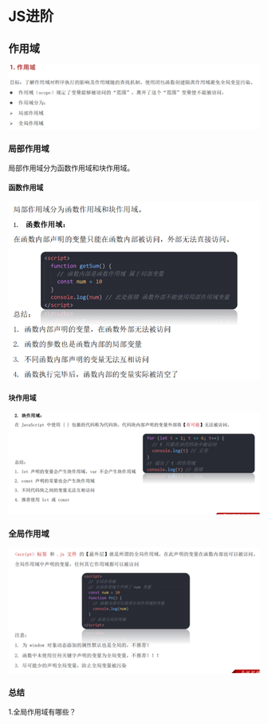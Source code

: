 # JS进阶

## 作用域

![image-20230524204746256](./Typora-image/image-20230524204746256.png)

### 局部作用域

局部作用域分为函数作用域和块作用域。

#### 函数作用域

![image-20230524211200958](./Typora-image/image-20230524211200958.png)

#### 块作用域

![image-20230524211257747](./Typora-image/image-20230524211257747.png)

### 全局作用域

![image-20230524211357729](./Typora-image/image-20230524211357729.png)

### 总结

1.全局作用域有哪些？

<script>标签内部
js文件

2.全局作用域声明的变量其他作用域能使用吗？
相当能
JavaScript中的作用域是程序被执行时的底层机制，了解这一机制有
助于规范代码书写习惯，避免因作用域导致的语法错误。

### 作用域链

作用域链本质上是底层的变量查找机制。

> 在函数被执行时，会优先查找当前函数作用域中查找变量
>
> 如果当前作用域查找不到则会依次逐级查找父级作用域直到全局作用域

![image-20230525094702289](./Typora-image/image-20230525094702289.png)

### JS垃圾回收机制

![image-20230525095503080](./Typora-image/image-20230525095503080.png)

内存的生命周期

![image-20230525095035049](./Typora-image/image-20230525095035049.png)

总结

![image-20230525095332986](./Typora-image/image-20230525095332986.png)

拓展JS垃圾回收机制-算法说明

![image-20230525095620705](./Typora-image/image-20230525095620705.png)

引用计数法

IE采用的引用计数算法，定义“内存不再使用”，就是看一个对象是否有指向它的引用，没有引用了就回收对象
算法：

1.跟踪记录被引用的次数
2.如果被引用了一次，那么就记录次数1，多次引用会累加++
3.如果减少一个引用就减1

4.如果引用次数是0，则释放内存

但它却存在一个致命的问题：嵌套用（循环引用）
如果两个对象相互引用，尽管他们已不再使用，垃圾回收器不会进行回收，导致内存泄露

![image-20230525100607588](./Typora-image/image-20230525100607588.png)

标记清除法

![image-20230525100908117](./Typora-image/image-20230525100908117.png)

标记清除法原理

![image-20230525100929812](./Typora-image/image-20230525100929812.png)
